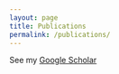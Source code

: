```yaml
---
layout: page
title: Publications
permalink: /publications/
---
```


See my [Google Scholar]

[Google Scholar]: https://scholar.google.co.uk/citations?user=IpPNtcAAAAAJ&hl=en
